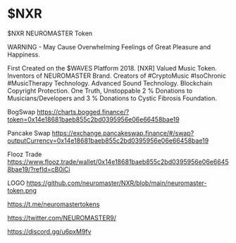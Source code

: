 # $NXR
$NXR NEUROMASTER Token

WARNING - May Cause Overwhelming Feelings of Great Pleasure and Happiness.


First Created on the $WAVES Platform 2018. [NXR] Valued Music Token.
Inventors of NEUROMASTER Brand. 
Creators of #CryptoMusic #IsoChronic #MusicTherapy Technology. Advanced Sound Technology.
Blockchain Copyright Protection. One Truth, Unstoppable 
2 % Donations to Musicians/Developers and 3 % Donations to Cystic Fibrosis Foundation.


BogSwap        https://charts.bogged.finance/?token=0x14e18681baeb855c2bd0395956e06e66458bae19

Pancake Swap   https://exchange.pancakeswap.finance/#/swap?outputCurrency=0x14e18681baeb855c2bd0395956e06e66458bae19

Flooz Trade    https://www.flooz.trade/wallet/0x14e18681baeb855c2bd0395956e06e66458bae19/?refId=cB0iCi




LOGO https://github.com/neuromaster/NXR/blob/main/neuromaster-token.png


https://t.me/neuromastertokens


https://twitter.com/NEUROMASTER9/


https://discord.gg/u6pxM9fv
